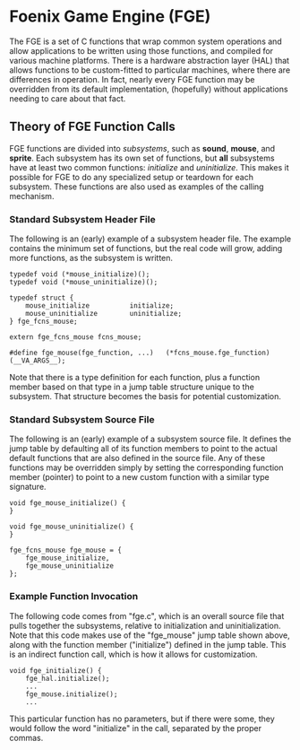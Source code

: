 # Foenix Game Engine (FGE)

The FGE is a set of C functions that wrap common system operations and allow applications
to be written using those functions, and compiled for various machine platforms. There is
a hardware abstraction layer (HAL) that allows functions to be custom-fitted to particular
machines, where there are differences in operation. In fact, nearly every FGE function may
be overridden from its default implementation, (hopefully) without applications needing to
care about that fact.

## Theory of FGE Function Calls

FGE functions are divided into <i>subsystems</i>, such as <b>sound</b>, <b>mouse</b>, and
<b>sprite</b>. Each subsystem has its own set of functions, but <b>all</b> subsystems have at
least two common functions: <i>initialize</i> and <i>uninitialize</i>. This makes it
possible for FGE to do any specialized setup or teardown for each subsystem. These functions
are also used as examples of the calling mechanism.

### Standard Subsystem Header File

The following is an (early) example of a subsystem header file. The example contains the minimum set
of functions, but the real code will grow, adding more functions, as the subsystem is written.

```
typedef void (*mouse_initialize)();
typedef void (*mouse_uninitialize)();

typedef struct {
    mouse_initialize          initialize;
    mouse_uninitialize        uninitialize;
} fge_fcns_mouse;

extern fge_fcns_mouse fcns_mouse;

#define fge_mouse(fge_function, ...)   (*fcns_mouse.fge_function)(__VA_ARGS__);
```

Note that there is a type definition for each function, plus a function member based on that type in
a jump table structure unique to the subsystem. That structure becomes the basis for potential customization.

### Standard Subsystem Source File

The following is an (early) example of a subsystem source file. It defines the jump table by
defaulting all of its function members to point to the actual default functions that are also
defined in the source file. Any of these functions may be overridden simply by setting the
corresponding function member (pointer) to point to a new custom function with a similar type signature.

```
void fge_mouse_initialize() {
}

void fge_mouse_uninitialize() {
}

fge_fcns_mouse fge_mouse = {
    fge_mouse_initialize,
    fge_mouse_uninitialize
};
```

### Example Function Invocation

The following code comes from "fge.c", which is an overall source file that pulls together the subsystems, relative to
initialization and uninitialization. Note that this code makes
use of the "fge_mouse" jump table shown above, along with the
function member ("initialize") defined in the jump table.
This is an indirect function call, which is how it allows for customization.

```
void fge_initialize() {
    fge_hal.initialize();
    ...
    fge_mouse.initialize();
    ...
```

This particular function has no parameters, but if there were some, they would follow the word "initialize" in the call,
separated by the proper commas.

